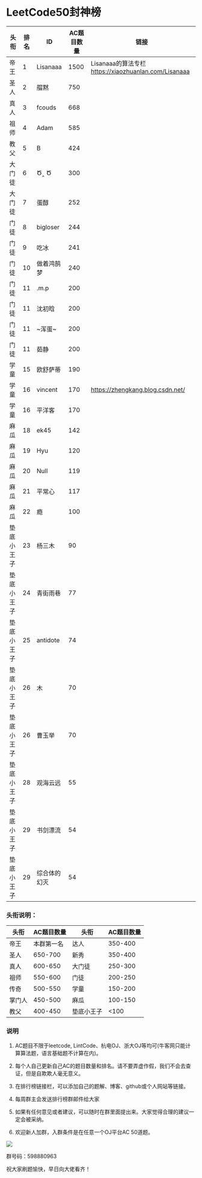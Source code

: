 # LeetCode50封神榜

|头衔|排名|ID|AC题目数量|链接|
|---|---|---|---|---|
|帝王|1|Lisanaaa|1500|Lisanaaa的算法专栏 https://xiaozhuanlan.com/Lisanaaa|
|圣人|2|艒黙| 750||
|真人|3|fcouds|668||
|祖师|4|Adam|585||
|教父|5|B|424||
|大门徒|6|Ծ‸ Ծ|300|
|大门徒|7|蛋醇|252|
|门徒|8|bigloser|244|
|门徒|9|吃冰|241|
|门徒|10|做着鸿鹄梦|240|
|门徒|11|.m.p|200||
|门徒|11|沈初晗|200||
|门徒|11|~浑蛋~|200|
|门徒|11|茹静|200||
|学童|15|欧舒萨蒂|190||
|学童|16|vincent|170|https://zhengkang.blog.csdn.net/|
|学童|16|平洋客|170|
|麻瓜|18|ek45|142||
|麻瓜|19|Hyu|120||
|麻瓜|20|Null|119||
|麻瓜|21|平常心|117|
|麻瓜|22|瘾|100||
|垫底小王子|23|杨三木|90||
|垫底小王子|24|青街雨巷|77|
|垫底小王子|25|antidote|74|
|垫底小王子|26|木|70|
|垫底小王子|26|曹玉举|70|
|垫底小王子|28|观海云远|55|
|垫底小王子|29|书剑漂流|54|
|垫底小王子|29|综合体的幻灭|54|

### 头衔说明：

|头衔|AC题目数量|头衔|AC题目数量|
|---|---|---|---|
|帝王|本群第一名|达人|350-400|
|圣人|650-700|新秀|350-400|
|真人|600-650|大门徒|250-300|
|祖师|550-600|门徒|200-250|
|传奇|500-550|学童|150-200|
|掌门人|450-500|麻瓜|100-150|
|教父|400-450|垫底小王子|<100|


### 说明

1. AC题目不限于leetcode, LintCode、杭电OJ、浙大OJ等均可(牛客网只能计算算法题，语言基础题不计算在内)。
   
2. 每个人自己更新自己AC的题目数量和排名。请不要弄虚作假，我们不会去查证，但是自欺欺人毫无意义。

3. 在排行榜链接栏，可以添加自己的题解、博客、github或个人网站等链接。

4. 每周群主会发送排行榜群邮件给大家

5. 如果有任何意见或者建议，可以随时在群里面提出来。大家觉得合理的建议一定会被采纳。

6. 欢迎新人加群，入群条件是在任意一个OJ平台AC 50道题。


![](https://github.com/zkangHUST/LeetCodeRanking/blob/master/Src/QQ.jpg?raw=true)

群号码：598880963

祝大家刷题愉快，早日向大佬看齐！
